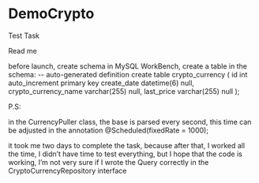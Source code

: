 # DemoCrypto
Test Task


Read me


  before launch,
create schema in MySQL WorkBench,
create a table in the schema:
-- auto-generated definition
create table crypto_currency
(
     id int auto_increment
         primary key
     create_date datetime(6) null,
     crypto_currency_name varchar(255) null,
     last_price varchar(255) null
);


P.S:

in the CurrencyPuller class, the base is parsed every second,
 this time can be adjusted in the annotation @Scheduled(fixedRate = 1000);

it took me two days to complete the task, because after that, 
I worked all the time, I didn’t have time to test everything,
 but I hope that the code is working, 
I’m not very sure if I wrote the Query correctly in the CryptoCurrencyRepository interface